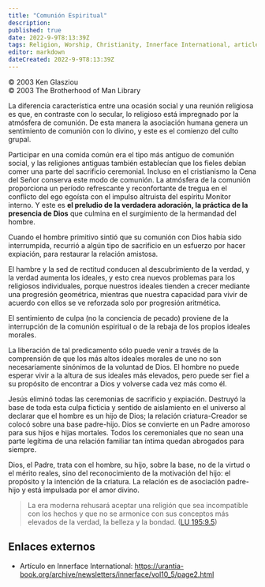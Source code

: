 ```yaml
---
title: "Comunión Espiritual"
description: 
published: true
date: 2022-9-9T8:13:39Z
tags: Religion, Worship, Christianity, Innerface International, article
editor: markdown
dateCreated: 2022-9-9T8:13:39Z
---
```


<p class="v-card v-sheet theme--light grey lighten-3 px-2">© 2003 Ken Glasziou<br>© 2003 The Brotherhood of Man Library</p>

La diferencia característica entre una ocasión social y una reunión religiosa es que, en contraste con lo secular, lo religioso está impregnado por la atmósfera de comunión. De esta manera la asociación humana genera un sentimiento de comunión con lo divino, y este es el comienzo del culto grupal.

Participar en una comida común era el tipo más antiguo de comunión social, y las religiones antiguas también establecían que los fieles debían comer una parte del sacrificio ceremonial. Incluso en el cristianismo la Cena del Señor conserva este modo de comunión. La atmósfera de la comunión proporciona un período refrescante y reconfortante de tregua en el conflicto del ego egoísta con el impulso altruista del espíritu Monitor interno. Y este es **el preludio de la verdadera adoración, la práctica de la presencia de Dios** que culmina en el surgimiento de la hermandad del hombre.

Cuando el hombre primitivo sintió que su comunión con Dios había sido interrumpida, recurrió a algún tipo de sacrificio en un esfuerzo por hacer expiación, para restaurar la relación amistosa.

El hambre y la sed de rectitud conducen al descubrimiento de la verdad, y la verdad aumenta los ideales, y esto crea nuevos problemas para los religiosos individuales, porque nuestros ideales tienden a crecer mediante una progresión geométrica, mientras que nuestra capacidad para vivir de acuerdo con ellos se ve reforzada solo por progresión aritmética.

El sentimiento de culpa (no la conciencia de pecado) proviene de la interrupción de la comunión espiritual o de la rebaja de los propios ideales morales.

La liberación de tal predicamento sólo puede venir a través de la comprensión de que los más altos ideales morales de uno no son necesariamente sinónimos de la voluntad de Dios. El hombre no puede esperar vivir a la altura de sus ideales más elevados, pero puede ser fiel a su propósito de encontrar a Dios y volverse cada vez más como él.

Jesús eliminó todas las ceremonias de sacrificio y expiación. Destruyó la base de toda esta culpa ficticia y sentido de aislamiento en el universo al declarar que el hombre es un hijo de Dios; la relación criatura-Creador se colocó sobre una base padre-hijo. Dios se convierte en un Padre amoroso para sus hijos e hijas mortales. Todos los ceremoniales que no sean una parte legítima de una relación familiar tan íntima quedan abrogados para siempre.

Dios, el Padre, trata con el hombre, su hijo, sobre la base, no de la virtud o el mérito reales, sino del reconocimiento de la motivación del hijo: el propósito y la intención de la criatura. La relación es de asociación padre-hijo y está impulsada por el amor divino.

> La era moderna rehusará aceptar una religión que sea incompatible con los hechos y que no se armonice con sus conceptos más elevados de la verdad, la belleza y la bondad. ([LU 195:9.5](/es/The_Urantia_Book/195#p9_5))

## Enlaces externos

- Artículo en Innerface International: https://urantia-book.org/archive/newsletters/innerface/vol10_5/page2.html



